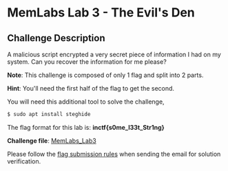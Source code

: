 # **MemLabs Lab 3 - The Evil's Den**

## **Challenge Description**

A malicious script encrypted a very secret piece of information I had on my system. Can you recover the information for me please?

**Note**: This challenge is composed of only 1 flag and split into 2 parts.

**Hint**: You'll need the first half of the flag to get the second.

You will need this additional tool to solve the challenge,

```bash
$ sudo apt install steghide
```

The flag format for this lab is: **inctf{s0me_l33t_Str1ng}**

**Challenge file**: [MemLabs_Lab3](https://mega.nz/#!2ohlTAzL!1T5iGzhUWdn88zS1yrDJA06yUouZxC-VstzXFSRuzVg)

Please follow the [flag submission rules](https://github.com/stuxnet999/MemLabs#flag-submission) when sending the email for solution verification.